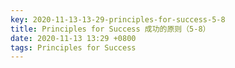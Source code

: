 ```yaml
---
key: 2020-11-13-13-29-principles-for-success-5-8
title: Principles for Success 成功的原则（5-8）
date: 2020-11-13 13:29 +0800
tags: Principles for Success
---
```




<!--more-->
